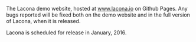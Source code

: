 The Lacona demo website, hosted at www.lacona.io on Github Pages. Any bugs reported will be fixed both on the demo website and in the full version of Lacona, when it is released.

Lacona is scheduled for release in January, 2016.
